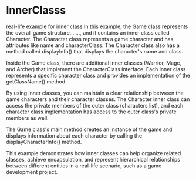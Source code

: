 # InnerClasss
real-life example for inner class
In this example, the Game class represents the overall game structure…
…, and it contains an inner class called Character. The Character class represents a game character and has attributes like name and characterClass. The Character class also has a method called displayInfo() that displays the character's name and class.

Inside the Game class, there are additional inner classes (Warrior, Mage, and Archer) that implement the CharacterClass interface. Each inner class represents a specific character class and provides an implementation of the getClassName() method.

By using inner classes, you can maintain a clear relationship between the game characters and their character classes. The Character inner class can access the private members of the outer class (characters list), and each character class implementation has access to the outer class's private members as well.

The Game class's main method creates an instance of the game and displays information about each character by calling the displayCharacterInfo() method.

This example demonstrates how inner classes can help organize related classes, achieve encapsulation, and represent hierarchical relationships between different entities in a real-life scenario, such as a game development project.
